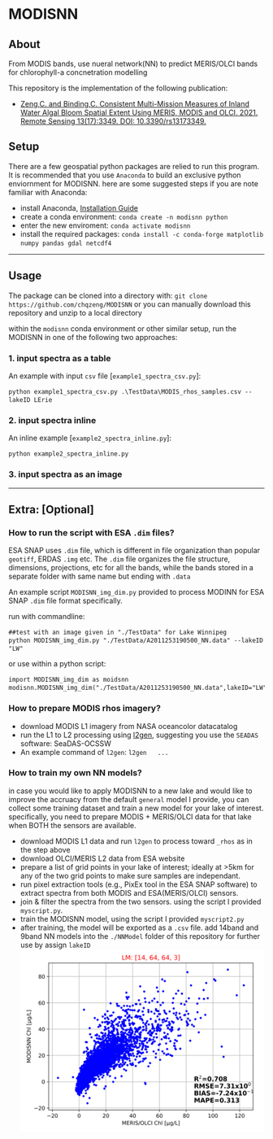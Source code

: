 # MODISNN
## About
From MODIS bands, use nueral network(NN) to predict MERIS/OLCI bands for chlorophyll-a concnetration modelling 

This repository is the implementation of the following publication:

- [Zeng,C. and Binding,C. Consistent Multi-Mission Measures of Inland Water Algal Bloom Spatial Extent Using MERIS, MODIS and OLCI. 2021. Remote Sensing 13(17):3349. DOI: 10.3390/rs13173349.](https://www.mdpi.com/2072-4292/13/17/3349)


## Setup
There are a few geospatial python packages are relied to run this program. It is recommended that you use `Anaconda` to build an exclusive python enviornment for MODISNN. here are some suggested steps if you are note familiar with Anaconda:
- install Anaconda, [Installation Guide](https://docs.anaconda.com/anaconda/install/)
- create a conda environment: `conda create -n modisnn python`
- enter the new enviroment: `conda activate modisnn`
- install the required packages: `conda install -c conda-forge matplotlib numpy pandas gdal netcdf4`

---

## Usage
The package can be cloned into a directory with:
`git clone https://github.com/chqzeng/MODISNN`
or you can manually download this repository and unzip to a local directory

within the `modisnn` conda environment or other similar setup, run the MODISNN in one of the following two approaches:
### 1. input spectra as a table
An example with input `csv` file [`example1_spectra_csv.py`]:
```
python example1_spectra_csv.py .\TestData\MODIS_rhos_samples.csv --lakeID LErie
```
### 2. input spectra inline
An inline example [`example2_spectra_inline.py`]:
```
python example2_spectra_inline.py
```

### 3. input spectra as an image

---
## Extra: [Optional]

### How to run the script with ESA `.dim` files?
ESA SNAP uses `.dim` file, which is different in file organization than popular `geotiff`, ERDAS `.img` etc. The `.dim` file organizes the file structure, dimensions, projections, etc for all the bands, while the bands stored in a separate folder with same name but ending with `.data`

An example script `MODISNN_img_dim.py` provided to process MODINN for ESA SNAP `.dim` file format specifically. 

run with commandline:
```
##test with an image given in "./TestData" for Lake Winnipeg
python MODISNN_img_dim.py "./TestData/A2011253190500_NN.data" --lakeID "LW"
```
or use within a python script:
```
import MODISNN_img_dim as moidsnn
modisnn.MODISNN_img_dim("./TestData/A2011253190500_NN.data",lakeID="LW") 
```


### How to prepare MODIS rhos imagery?
- download MODIS L1 imagery from NASA oceancolor datacatalog
- run the L1 to L2 processing using   [l2gen](https://seadas.gsfc.nasa.gov/help-8.1.0/processors/ProcessL2gen.html), 
  suggesting you use the `SEADAS` software: SeaDAS-OCSSW
- An example command of `l2gen`:
  `l2gen   ...`

### How to train my own NN models?
in case you would like to apply MODISNN to a new lake and would like to improve the accruacy from the default `general` model I provide, you can collect some training dataset and train a new model for your lake of interest. specifically, you need to prepare MODIS +  MERIS/OLCI data for that lake when BOTH the sensors are available. 
- download MODIS L1 data and run `l2gen` to process toward `_rhos` as in the step above
- download OLCI/MERIS L2 data from ESA website
- prepare a list of grid points in your lake of interest; ideally at >5km for any of the two grid points to make sure samples are independant.
- run pixel extraction tools (e.g., PixEx tool in the ESA SNAP software) to extract spectra from both MODIS and ESA(MERIS/OLCI) sensors.
- join & filter the spectra from the two sensors.  using the script I provided `myscript.py`.
- train the MODISNN model, using the script I provided `myscript2.py`
- after training, the model will be exported as a `.csv` file. add 14band and 9band NN models into the `./NNModel` folder of this repository for further use by assign `lakeID`
![MODISNN_training.svg](MODISNN_training.svg "MODISNN_training")
